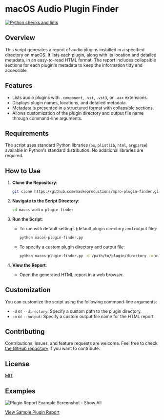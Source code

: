 # macOS Audio Plugin Finder

[![Python checks and lints](https://github.com/maskeproductions/macos-plugin-finder/actions/workflows/python-app.yml/badge.svg)](https://github.com/maskeproductions/macos-plugin-finder/actions/workflows/python-app.yml)

## Overview

This script generates a report of audio plugins installed
in a specified directory on macOS. It lists each plugin, along
with its location and detailed metadata, in an easy-to-read HTML
format. The report includes collapsible sections for each plugin's
metadata to keep the information tidy and accessible.

## Features

- Lists audio plugins with `.component`, `.vst`, `.vst3`, or `.aax` extensions.
- Displays plugin names, locations, and detailed metadata.
- Metadata is presented in a structured format with collapsible sections.
- Allows customization of the plugin directory and output
 file name through command-line arguments.

## Requirements

The script uses standard Python libraries (`os`, `plistlib`, `html`,
`argparse`) available in Python's standard distribution. No additional
libraries are required.

## How to Use

1. **Clone the Repository**:

   ```bash
   git clone https://github.com/maskeproductions/mpro-plugin-finder.git
   ```

2. **Navigate to the Script Directory**:

   ```bash
   cd macos-audio-plugin-finder
   ```

3. **Run the Script**:

   - To run with default settings (default plugin directory and output file):

     ```bash
     python macos-plugin-finder.py
     ```

   - To specify a custom plugin directory and output file:

     ```bash
     python macos-plugin-finder.py -d /path/to/plugin/directory -o output_file_name.html
     ```

4. **View the Report**:

   - Open the generated HTML report in a web browser.

## Customization

You can customize the script using the following command-line arguments:

- `-d` or `--directory`: Specify a custom path to the plugin directory.
- `-o` or `--output`: Specify a custom output file name for the HTML report.

## Contributing

Contributions, issues, and feature requests are welcome. Feel free to check
[the GitHub repository](https://github.com/maskeproductions/mpro-plugin-finder/issues)
if you want to contribute.

## License

[MIT](https://choosealicense.com/licenses/mit/)

## Examples

![Plugin Report Example Screenshot - Show All](https://github.com/maskeproductions/macos-plugin-finder/blob/main/screenshot01.png)

[View Sample Plugin Report](sample_report.html)
